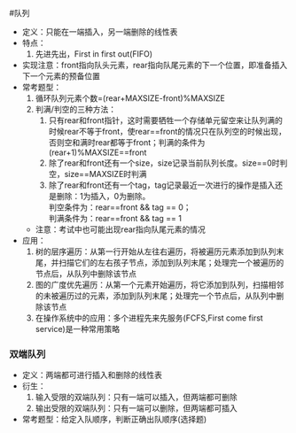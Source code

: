 #队列
- 定义：只能在一端插入，另一端删除的线性表
- 特点：
  1. 先进先出，First in first out(FIFO)
- 实现注意：front指向队头元素，rear指向队尾元素的下一个位置，即准备插入下一个元素的预备位置
- 常考题型：  
  1. 循环队列元素个数=(rear+MAXSIZE-front)%MAXSIZE
  2. 判满/判空的三种方法：  
      1. 只有rear和front指针，这时需要牺牲一个存储单元留空来让队列满的时候rear不等于front，使rear==front的情况只在队列空的时候出现，否则空和满时rear都等于front；判满的条件为(rear+1)%MAXSIZE==front  
      2. 除了rear和front还有一个size，size记录当前队列长度。size==0时判空，size==MAXSIZE时判满  
      3. 除了rear和front还有一个tag，tag记录最近一次进行的操作是插入还是删除：1为插入，0为删除。  
  判空条件为：rear==front && tag == 0；  
  判满条件为：rear==front && tag == 1  
  - 注意：考试中也可能出现rear指向队尾元素的情况
- 应用：
  1. 树的层序遍历：从第一行开始从左往右遍历，将被遍历元素添加到队列末尾，并扫描它们的左右孩子节点，添加到队列末尾；处理完一个被遍历的节点后，从队列中删除该节点
  2. 图的广度优先遍历：从第一个元素开始遍历，将它添加到队列，扫描相邻的未被遍历过的元素，添加到队列末尾；处理完一个节点后，从队列中删除该节点
  3. 在操作系统中的应用：多个进程先来先服务(FCFS,First come first service)是一种常用策略
### 双端队列
- 定义：两端都可进行插入和删除的线性表
- 衍生：
  1. 输入受限的双端队列：只有一端可以插入，但两端都可删除
  2. 输出受限的双端队列：只有一端可以删除，但两端都可插入
- 常考题型：给定入队顺序，判断正确出队顺序(选择题)

